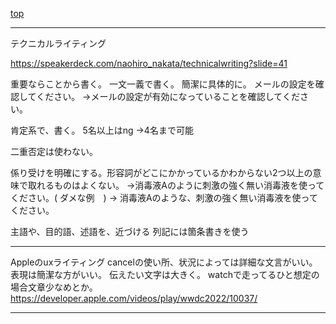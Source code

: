 [top](READEME.md)

---
テクニカルライティング

https://speakerdeck.com/naohiro_nakata/technicalwriting?slide=41

重要ならことから書く。
一文一義で書く。
簡潔に具体的に。
メールの設定を確認してください。
→メールの設定が有効になっていることを確認してください。

肯定系で、書く。
5名以上はng
→4名まで可能

二重否定は使わない。

係り受けを明確にする。形容詞がどこにかかっているかわからない2つ以上の意味で取れるものはよくない。
→消毒液Aのように刺激の強く無い消毒液を使ってください。( ダメな例　)
→ 消毒液Aのような、刺激の強く無い消毒液を使ってください。

主語や、目的語、述語を、近づける
列記には箇条書きを使う

---

Appleのuxライティング
cancelの使い所、状況によっては詳細な文言がいい。
表現は簡潔な方がいい。
伝えたい文字は大きく。
watchで走ってるひと想定の場合文章少なめとか。
https://developer.apple.com/videos/play/wwdc2022/10037/

---
